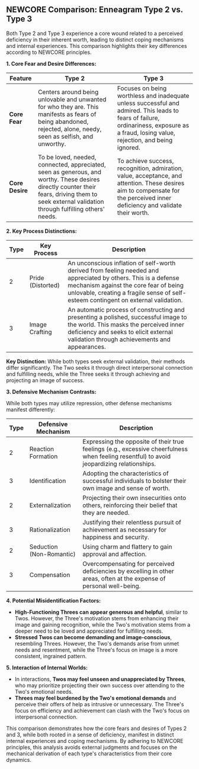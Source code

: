 ## NEWCORE Comparison: Enneagram Type 2 vs. Type 3

Both Type 2 and Type 3 experience a core wound related to a perceived deficiency in their inherent worth, leading to distinct coping mechanisms and internal experiences.  This comparison highlights their key differences according to NEWCORE principles.

**1. Core Fear and Desire Differences:**

| Feature | Type 2 | Type 3 |
|---|---|---|
| **Core Fear** | Centers around being unlovable and unwanted for who they are.  This manifests as fears of being abandoned, rejected, alone, needy, seen as selfish, and unworthy. |  Focuses on being worthless and inadequate unless successful and admired. This leads to fears of failure, ordinariness, exposure as a fraud, losing value, rejection, and being ignored. |
| **Core Desire** | To be loved, needed, connected, appreciated, seen as generous, and worthy. These desires directly counter their fears, driving them to seek external validation through fulfilling others' needs. | To achieve success, recognition, admiration, value, acceptance, and attention. These desires aim to compensate for the perceived inner deficiency and validate their worth. |


**2. Key Process Distinctions:**

| Type | Key Process | Description |
|---|---|---|
| 2 | Pride (Distorted) |  An unconscious inflation of self-worth derived from feeling needed and appreciated by others. This is a defense mechanism against the core fear of being unlovable, creating a fragile sense of self-esteem contingent on external validation. |
| 3 | Image Crafting | An automatic process of constructing and presenting a polished, successful image to the world. This masks the perceived inner deficiency and seeks to elicit external validation through achievements and appearances. |

**Key Distinction:** While both types seek external validation, their methods differ significantly. The Two seeks it through direct interpersonal connection and fulfilling needs, while the Three seeks it through achieving and projecting an image of success.

**3. Defensive Mechanism Contrasts:**

While both types may utilize repression, other defense mechanisms manifest differently:

| Type | Defensive Mechanism | Description |
|---|---|---|
| 2 | Reaction Formation |  Expressing the opposite of their true feelings (e.g., excessive cheerfulness when feeling resentful) to avoid jeopardizing relationships. |
| 3 | Identification | Adopting the characteristics of successful individuals to bolster their own image and sense of worth. |
| 2 | Externalization | Projecting their own insecurities onto others, reinforcing their belief that they are needed. |
| 3 | Rationalization | Justifying their relentless pursuit of achievement as necessary for happiness and security. |
| 2 | Seduction (Non-Romantic) | Using charm and flattery to gain approval and affection. |
| 3 | Compensation | Overcompensating for perceived deficiencies by excelling in other areas, often at the expense of personal well-being. |

**4. Potential Misidentification Factors:**

* **High-Functioning Threes can appear generous and helpful**, similar to Twos. However, the Three's motivation stems from enhancing their image and gaining recognition, while the Two's motivation stems from a deeper need to be loved and appreciated for fulfilling needs.
* **Stressed Twos can become demanding and image-conscious**, resembling Threes. However, the Two's demands arise from unmet needs and resentment, while the Three's focus on image is a more consistent, ingrained pattern.


**5. Interaction of Internal Worlds:**

* In interactions, **Twos may feel unseen and unappreciated by Threes**, who may prioritize projecting their own success over attending to the Two's emotional needs.
* **Threes may feel burdened by the Two's emotional demands** and perceive their offers of help as intrusive or unnecessary.  The Three's focus on efficiency and achievement can clash with the Two's focus on interpersonal connection.

This comparison demonstrates how the core fears and desires of Types 2 and 3, while both rooted in a sense of deficiency, manifest in distinct internal experiences and coping mechanisms.  By adhering to NEWCORE principles, this analysis avoids external judgments and focuses on the mechanical derivation of each type's characteristics from their core dynamics.
